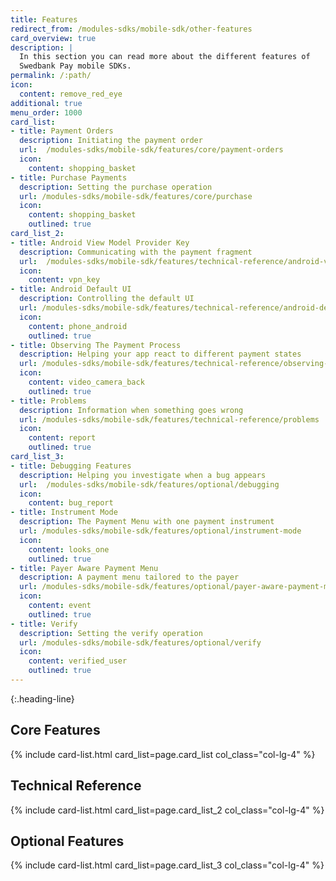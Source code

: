 ```yaml
---
title: Features
redirect_from: /modules-sdks/mobile-sdk/other-features
card_overview: true
description: |
  In this section you can read more about the different features of
  Swedbank Pay mobile SDKs.
permalink: /:path/
icon:
  content: remove_red_eye
additional: true
menu_order: 1000
card_list:
- title: Payment Orders
  description: Initiating the payment order
  url:  /modules-sdks/mobile-sdk/features/core/payment-orders
  icon:
    content: shopping_basket
- title: Purchase Payments
  description: Setting the purchase operation
  url: /modules-sdks/mobile-sdk/features/core/purchase
  icon:
    content: shopping_basket
    outlined: true
card_list_2:
- title: Android View Model Provider Key
  description: Communicating with the payment fragment
  url:  /modules-sdks/mobile-sdk/features/technical-reference/android-view-model-provider-key
  icon:
    content: vpn_key
- title: Android Default UI
  description: Controlling the default UI
  url: /modules-sdks/mobile-sdk/features/technical-reference/android-default-ui
  icon:
    content: phone_android
    outlined: true
- title: Observing The Payment Process
  description: Helping your app react to different payment states
  url: /modules-sdks/mobile-sdk/features/technical-reference/observing-the-payment-process
  icon:
    content: video_camera_back
    outlined: true
- title: Problems
  description: Information when something goes wrong
  url: /modules-sdks/mobile-sdk/features/technical-reference/problems
  icon:
    content: report
    outlined: true
card_list_3:
- title: Debugging Features
  description: Helping you investigate when a bug appears
  url:  /modules-sdks/mobile-sdk/features/optional/debugging
  icon:
    content: bug_report
- title: Instrument Mode
  description: The Payment Menu with one payment instrument
  url: /modules-sdks/mobile-sdk/features/optional/instrument-mode
  icon:
    content: looks_one
    outlined: true
- title: Payer Aware Payment Menu
  description: A payment menu tailored to the payer
  url: /modules-sdks/mobile-sdk/features/optional/payer-aware-payment-menu
  icon:
    content: event
    outlined: true
- title: Verify
  description: Setting the verify operation
  url: /modules-sdks/mobile-sdk/features/optional/verify
  icon:
    content: verified_user
    outlined: true
---
```


{:.heading-line}

## Core Features

{% include card-list.html card_list=page.card_list col_class="col-lg-4" %}

## Technical Reference

{% include card-list.html card_list=page.card_list_2 col_class="col-lg-4" %}

## Optional Features

{% include card-list.html card_list=page.card_list_3 col_class="col-lg-4" %}
